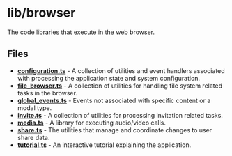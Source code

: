 # lib/browser
The code libraries that execute in the web browser.

## Files
<!-- Do not edit below this line.  Contents dynamically populated. -->

* **[configuration.ts](configuration.ts)** - A collection of utilities and event handlers associated with processing the application state and system configuration.
* **[file_browser.ts](file_browser.ts)**   - A collection of utilities for handling file system related tasks in the browser.
* **[global_events.ts](global_events.ts)** - Events not associated with specific content or a modal type.
* **[invite.ts](invite.ts)**               - A collection of utilities for processing invitation related tasks.
* **[media.ts](media.ts)**                 - A library for executing audio/video calls.
* **[share.ts](share.ts)**                 - The utilities that manage and coordinate changes to user share data.
* **[tutorial.ts](tutorial.ts)**           - An interactive tutorial explaining the application.